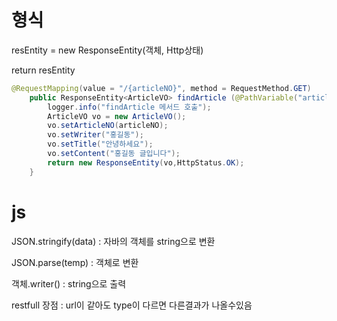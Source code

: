 # 형식

resEntity = new ResponseEntity(객체, Http상태)

return resEntity

```java
@RequestMapping(value = "/{articleNO}", method = RequestMethod.GET)
	public ResponseEntity<ArticleVO> findArticle (@PathVariable("articleNO") Integer articleNO) {
		logger.info("findArticle 메서드 호출");
		ArticleVO vo = new ArticleVO();
		vo.setArticleNO(articleNO);
		vo.setWriter("홍길동");
		vo.setTitle("안녕하세요");
		vo.setContent("홍길동 글입니다");
		return new ResponseEntity(vo,HttpStatus.OK);
	}	
```



# js

JSON.stringify(data) : 자바의 객체를 string으로 변환

JSON.parse(temp) : 객체로 변환

객체.writer() : string으로 출력

restfull 장점 : url이 같아도 type이 다르면 다른결과가 나올수있음